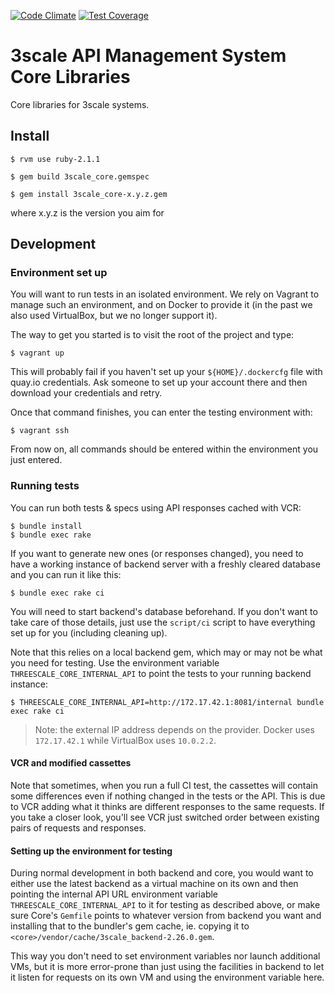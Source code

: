 [![Code Climate](https://codeclimate.com/repos/5332be496956802e3c007d1a/badges/b4f1c55f9ff033c5f0d8/gpa.svg)](https://codeclimate.com/repos/5332be496956802e3c007d1a/feed)
[![Test Coverage](https://codeclimate.com/repos/5332be496956802e3c007d1a/badges/b4f1c55f9ff033c5f0d8/coverage.svg)](https://codeclimate.com/repos/5332be496956802e3c007d1a/feed)

# 3scale API Management System Core Libraries

Core libraries for 3scale systems.

## Install

    $ rvm use ruby-2.1.1

    $ gem build 3scale_core.gemspec

    $ gem install 3scale_core-x.y.z.gem

where x.y.z is the version you aim for

## Development

### Environment set up

You will want to run tests in an isolated environment. We rely on Vagrant to
manage such an environment, and on Docker to provide it (in the past we also
used VirtualBox, but we no longer support it).

The way to get you started is to visit the root of the project and type:

    $ vagrant up

This will probably fail if you haven't set up your `${HOME}/.dockercfg` file
with quay.io credentials. Ask someone to set up your account there and then
download your credentials and retry.

Once that command finishes, you can enter the testing environment with:

    $ vagrant ssh

From now on, all commands should be entered within the environment you just entered.

### Running tests

You can run both tests & specs using API responses cached with VCR:

    $ bundle install
    $ bundle exec rake

If you want to generate new ones (or responses changed), you need to have a
working instance of backend server with a freshly cleared database and you can
run it like this:

    $ bundle exec rake ci

You will need to start backend's database beforehand. If you don't want to take
care of those details, just use the `script/ci` script to have everything set up
for you (including cleaning up).

Note that this relies on a local backend gem, which may or may not be what you
need for testing. Use the environment variable `THREESCALE_CORE_INTERNAL_API` to
point the tests to your running backend instance:

    $ THREESCALE_CORE_INTERNAL_API=http://172.17.42.1:8081/internal bundle exec rake ci

> Note: the external IP address depends on the provider. Docker uses `172.17.42.1` while VirtualBox uses `10.0.2.2`.

#### VCR and modified cassettes

Note that sometimes, when you run a full CI test, the cassettes will contain some
differences even if nothing changed in the tests or the API. This is due to VCR
adding what it thinks are different responses to the same requests. If you take a
closer look, you'll see VCR just switched order between existing pairs of requests
and responses.

#### Setting up the environment for testing

During normal development in both backend and core, you would want to either use
the latest backend as a virtual machine on its own and then pointing the internal
API URL environment variable `THREESCALE_CORE_INTERNAL_API` to it for testing as
described above, or make sure Core's `Gemfile` points to whatever version from
backend you want and installing that to the bundler's gem cache, ie. copying it
to `<core>/vendor/cache/3scale_backend-2.26.0.gem`.

This way you don't need to set environment variables nor launch additional VMs,
but it is more error-prone than just using the facilities in backend to let it
listen for requests on its own VM and using the environment variable here.
